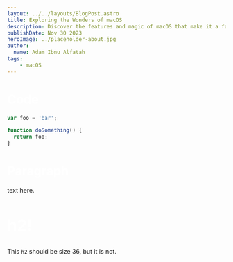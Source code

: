 ```yaml
---
layout: ../../layouts/BlogPost.astro
title: Exploring the Wonders of macOS
description: Discover the features and magic of macOS that make it a favorite among users for creativity and productivity.
publishDate: Nov 30 2023
heroImage: ../placeholder-about.jpg
author:
  name: Adam Ibnu Alfatah
tags:
    - macOS
---
```

<h1 style="color:white;">Code</h1>

```js
var foo = 'bar';

function doSomething() {
  return foo;
}
```

<h1 style="color:white;">Paragraph </h1>    

text here.

<h2 style="color:white;">h2!</h2>

This `h2` should be size 36, but it is not.

<style>
h2 {
  font-size: 36px;
}
</style>
